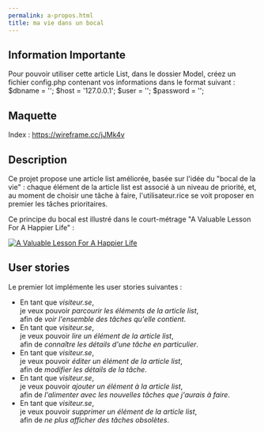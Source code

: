 ```yaml
---
permalink: a-propos.html
title: ma vie dans un bocal
---
```

## Information Importante

Pour pouvoir utiliser cette article List, dans le dossier Model, créez un fichier config.php contenant vos informations dans le format suivant :
$dbname = '';
$host = '127.0.0.1';
$user = '';
$password = '';

## Maquette

Index : https://wireframe.cc/jJMk4v


## Description

Ce projet propose une article list améliorée, basée sur l'idée du "bocal de la vie" : chaque élément de la article list est associé à un niveau de priorité, et, au moment de choisir une tâche à faire, l'utilisateur.rice se voit proposer en premier les tâches prioritaires.

Ce principe du bocal est illustré dans le court-métrage "A Valuable Lesson For A Happier Life" :

[![A Valuable Lesson For A Happier Life](https://img.youtube.com/vi/SqGRnlXplx0/0.jpg)](http://www.youtube.com/watch?v=SqGRnlXplx0)

## User stories

Le premier lot implémente les user stories suivantes :

* En tant que _visiteur.se_,  
  je veux pouvoir _parcourir les éléments de la article list_,  
  afin de _voir l'ensemble des tâches qu'elle contient_.
* En tant que _visiteur.se_,  
  je veux pouvoir _lire un élément de la article list_,  
  afin de _connaître les détails d'une tâche en particulier_.
* En tant que _visiteur.se_,  
  je veux pouvoir _éditer un élément de la article list_,  
  afin de _modifier les détails de la tâche_.
* En tant que _visiteur.se_,  
  je veux pouvoir _ajouter un élément à la article list_,  
  afin de _l'alimenter avec les nouvelles tâches que j'aurais à faire_.
* En tant que _visiteur.se_,  
  je veux pouvoir _supprimer un élément de la article list_,  
  afin de _ne plus afficher des tâches obsolètes_.

